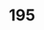---
title: '195'
crosslinks:
- livven
- Ooer
- REEEEEEEEEE
- IncelTears
- gaming
- furry_irl
- 4ChanMeta
- disneyvacation
- '13757'
- funny
- forwardsfromgrandma
- wholesomememes
- MovieDetails
- NotKenM
- Shitstatistssay
- eastereggs
- Frugal_Jerk
- Sneks
- ggggg
- imdeepandthisis14
---